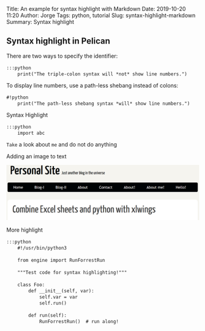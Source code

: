 Title: An example for syntax highlight with Markdown
Date: 2019-10-20 11:20
Author: Jorge
Tags: python, tutorial
Slug: syntax-highlight-markdown
Summary: Syntax highlight

## Syntax highlight in Pelican

There are two ways to specify the identifier:

    :::python
        print("The triple-colon syntax will *not* show line numbers.")

To display line numbers, use a path-less shebang instead of colons:

    #!python
        print("The path-less shebang syntax *will* show line numbers.")
    
    
Syntax Highlight

    :::python
        import abc

 
<code class="stylecode">Take</code> a look about <code class="stylecode highlight">me</code>  and do not do anything    
       
Adding an image to text

![my_image](/images/screenshot.png "Image Title on mouse-over")


More highlight

    :::python
        #!/usr/bin/python3
        
        from engine import RunForrestRun
        
        """Test code for syntax highlighting!"""
        
        class Foo:
            def __init__(self, var):
                self.var = var
                self.run()
        
            def run(self):
                RunForrestRun()  # run along!
